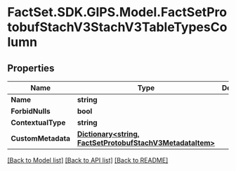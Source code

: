 # FactSet.SDK.GIPS.Model.FactSetProtobufStachV3StachV3TableTypesColumn

## Properties

Name | Type | Description | Notes
------------ | ------------- | ------------- | -------------
**Name** | **string** |  | [optional] 
**ForbidNulls** | **bool** |  | [optional] 
**ContextualType** | **string** |  | [optional] 
**CustomMetadata** | [**Dictionary&lt;string, FactSetProtobufStachV3MetadataItem&gt;**](FactSetProtobufStachV3MetadataItem.md) |  | [optional] [readonly] 

[[Back to Model list]](../README.md#documentation-for-models) [[Back to API list]](../README.md#documentation-for-api-endpoints) [[Back to README]](../README.md)


